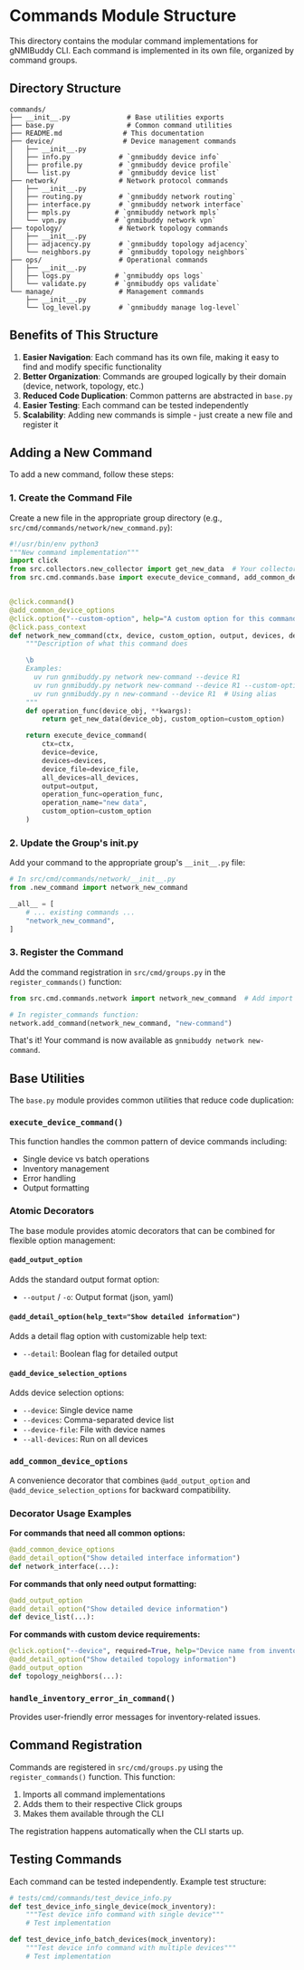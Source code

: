 # Commands Module Structure

This directory contains the modular command implementations for gNMIBuddy CLI. Each command is implemented in its own file, organized by command groups.

## Directory Structure

```
commands/
├── __init__.py              # Base utilities exports
├── base.py                  # Common command utilities
├── README.md               # This documentation
├── device/                 # Device management commands
│   ├── __init__.py
│   ├── info.py            # `gnmibuddy device info`
│   ├── profile.py         # `gnmibuddy device profile`
│   └── list.py            # `gnmibuddy device list`
├── network/               # Network protocol commands
│   ├── __init__.py
│   ├── routing.py         # `gnmibuddy network routing`
│   ├── interface.py       # `gnmibuddy network interface`
│   ├── mpls.py           # `gnmibuddy network mpls`
│   └── vpn.py            # `gnmibuddy network vpn`
├── topology/              # Network topology commands
│   ├── __init__.py
│   ├── adjacency.py       # `gnmibuddy topology adjacency`
│   └── neighbors.py       # `gnmibuddy topology neighbors`
├── ops/                   # Operational commands
│   ├── __init__.py
│   ├── logs.py           # `gnmibuddy ops logs`
│   └── validate.py       # `gnmibuddy ops validate`
└── manage/                # Management commands
    ├── __init__.py
    └── log_level.py       # `gnmibuddy manage log-level`
```

## Benefits of This Structure

1. **Easier Navigation**: Each command has its own file, making it easy to find and modify specific functionality
2. **Better Organization**: Commands are grouped logically by their domain (device, network, topology, etc.)
3. **Reduced Code Duplication**: Common patterns are abstracted in `base.py`
4. **Easier Testing**: Each command can be tested independently
5. **Scalability**: Adding new commands is simple - just create a new file and register it

## Adding a New Command

To add a new command, follow these steps:

### 1. Create the Command File

Create a new file in the appropriate group directory (e.g., `src/cmd/commands/network/new_command.py`):

```python
#!/usr/bin/env python3
"""New command implementation"""
import click
from src.collectors.new_collector import get_new_data  # Your collector
from src.cmd.commands.base import execute_device_command, add_common_device_options


@click.command()
@add_common_device_options
@click.option("--custom-option", help="A custom option for this command")
@click.pass_context
def network_new_command(ctx, device, custom_option, output, devices, device_file, all_devices):
    """Description of what this command does

    \b
    Examples:
      uv run gnmibuddy.py network new-command --device R1
      uv run gnmibuddy.py network new-command --device R1 --custom-option value
      uv run gnmibuddy.py n new-command --device R1  # Using alias
    """
    def operation_func(device_obj, **kwargs):
        return get_new_data(device_obj, custom_option=custom_option)

    return execute_device_command(
        ctx=ctx,
        device=device,
        devices=devices,
        device_file=device_file,
        all_devices=all_devices,
        output=output,
        operation_func=operation_func,
        operation_name="new data",
        custom_option=custom_option
    )
```

### 2. Update the Group's **init**.py

Add your command to the appropriate group's `__init__.py` file:

```python
# In src/cmd/commands/network/__init__.py
from .new_command import network_new_command

__all__ = [
    # ... existing commands ...
    "network_new_command",
]
```

### 3. Register the Command

Add the command registration in `src/cmd/groups.py` in the `register_commands()` function:

```python
from src.cmd.commands.network import network_new_command  # Add import

# In register_commands function:
network.add_command(network_new_command, "new-command")
```

That's it! Your command is now available as `gnmibuddy network new-command`.

## Base Utilities

The `base.py` module provides common utilities that reduce code duplication:

### `execute_device_command()`

This function handles the common pattern of device commands including:

- Single device vs batch operations
- Inventory management
- Error handling
- Output formatting

### Atomic Decorators

The base module provides atomic decorators that can be combined for flexible option management:

#### `@add_output_option`

Adds the standard output format option:

- `--output` / `-o`: Output format (json, yaml)

#### `@add_detail_option(help_text="Show detailed information")`

Adds a detail flag option with customizable help text:

- `--detail`: Boolean flag for detailed output

#### `@add_device_selection_options`

Adds device selection options:

- `--device`: Single device name
- `--devices`: Comma-separated device list
- `--device-file`: File with device names
- `--all-devices`: Run on all devices

### `add_common_device_options`

A convenience decorator that combines `@add_output_option` and `@add_device_selection_options` for backward compatibility.

### Decorator Usage Examples

**For commands that need all common options:**

```python
@add_common_device_options
@add_detail_option("Show detailed interface information")
def network_interface(...):
```

**For commands that only need output formatting:**

```python
@add_output_option
@add_detail_option("Show detailed device information")
def device_list(...):
```

**For commands with custom device requirements:**

```python
@click.option("--device", required=True, help="Device name from inventory")
@add_detail_option("Show detailed topology information")
@add_output_option
def topology_neighbors(...):
```

### `handle_inventory_error_in_command()`

Provides user-friendly error messages for inventory-related issues.

## Command Registration

Commands are registered in `src/cmd/groups.py` using the `register_commands()` function. This function:

1. Imports all command implementations
2. Adds them to their respective Click groups
3. Makes them available through the CLI

The registration happens automatically when the CLI starts up.

## Testing Commands

Each command can be tested independently. Example test structure:

```python
# tests/cmd/commands/test_device_info.py
def test_device_info_single_device(mock_inventory):
    """Test device info command with single device"""
    # Test implementation

def test_device_info_batch_devices(mock_inventory):
    """Test device info command with multiple devices"""
    # Test implementation
```
